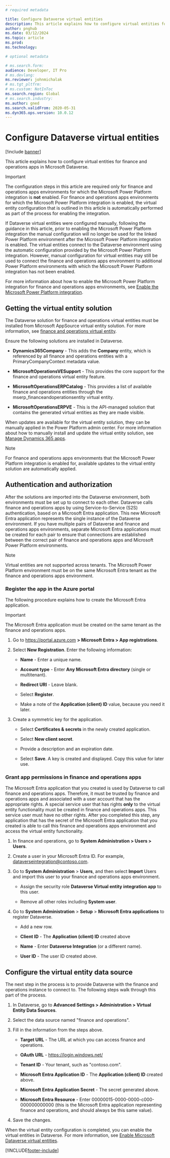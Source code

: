 ```yaml
---
# required metadata

title: Configure Dataverse virtual entities
description: This article explains how to configure virtual entities for finance and operations apps in Microsoft Dataverse.
author: pnghub
ms.date: 03/12/2024
ms.topic: article
ms.prod:
ms.technology: 

# optional metadata

# ms.search.form:
audience: Developer, IT Pro
# ms.devlang: 
ms.reviewer: johnmichalak
# ms.tgt_pltfrm: 
# ms.custom: NotInToc
ms.search.region: Global
# ms.search.industry:
ms.author: gned
ms.search.validFrom: 2020-05-31
ms.dyn365.ops.version: 10.0.12
---
```


# Configure Dataverse virtual entities

[!include [banner](../includes/banner.md)]



This article explains how to configure virtual entities for finance and operations apps in Microsoft Dataverse.

> [!IMPORTANT]
> The configuration steps in this article are required only for finance and operations apps environments for which the Microsoft Power Platform integration is **not** enabled. For finance and operations apps environments for which the Microsoft Power Platform integration is enabled, the virtual entity configuration that is outlined in this article is automatically performed as part of the process for enabling the integration. 
> 
> If Dataverse virtual entities were configured manually, following the guidance in this article, prior to enabling the Microsoft Power Platform integration the manual configuration will no longer be used for the linked Power Platform environment after the Microsoft Power Platform integration is enabled. The virtual entities connect to the Dataverse environment using the automatic configuration provided by the Microsoft Power Platform integration. However, manual configuration for virtual entities may still be used to connect the finance and operations apps environment to additional Power Platform environments with which the Microsoft Power Platform integration has not been enabled.
> 
> For more information about how to enable the Microsoft Power Platform integration for finance and operations apps environments, see [Enable the Microsoft Power Platform integration](enable-power-platform-integration.md).

## <a name="get-virtual-entity-solution"></a>Getting the virtual entity solution

The Dataverse solution for finance and operations virtual entities must be installed from Microsoft AppSource virtual entity solution. For more information, see [finance and operations virtual entity](https://appsource.microsoft.com/product/dynamics-crm/mscrm.finance_and_operations_virtual_entity).

Ensure the following solutions are installed in Dataverse.

- **Dynamics365Company** - This adds the **Company** entity, which is referenced by all finance and operations entities with a PrimaryCompanyContext metadata value.

- **MicrosoftOperationsVESupport** - This provides the core support for the finance and operations virtual entity feature.

- **MicrosoftOperationsERPCatalog** - This provides a list of available finance and operations entities through the mserp_financeandoperationsentity virtual entity.

- **MicrosoftOperationsERPVE** - This is the API-managed solution that contains the generated virtual entities as they are made visible.

When updates are available for the virtual entity solution, they can be manually applied in the Power Platform admin center. For more information about how to manually install and update the virtual entity solution, see [Manage Dynamics 365 apps](/power-platform/admin/manage-apps). 

> [!NOTE]
> For finance and operations apps environments that the Microsoft Power Platform integration is enabled for, available updates to the virtual entity solution are automatically applied.

## Authentication and authorization

After the solutions are imported into the Dataverse environment, both environments must be set up to connect to each other. Dataverse calls finance and operations apps by using Service-to-Service (S2S) authentication, based on a Microsoft Entra application. This new Microsoft Entra application represents the single instance of the Dataverse environment. If you have multiple pairs of Dataverse and finance and operations apps environments, separate Microsoft Entra applications must be created for each pair to ensure that connections are established between the correct pair of finance and operations apps and Microsoft Power Platform environments. 

> [!NOTE]
> Virtual entities are not supported across tenants. The Microsoft Power Platform environment must be on the same Microsoft Entra tenant as the finance and operations apps environment.

### Register the app in the Azure portal

The following procedure explains how to create the Microsoft Entra application.

> [!IMPORTANT]
> The Microsoft Entra application must be created on the same tenant as the finance and operations apps.

1.  Go to <https://portal.azure.com> **\> Microsoft Entra \> App registrations**.

2.  Select **New Registration**. Enter the following information:

    - **Name** - Enter a unique name.

    - **Account type** - Enter **Any Microsoft Entra directory** (single or multitenant).

    - **Redirect URI** - Leave blank.

    - Select **Register**.

    - Make a note of the **Application (client) ID** value, because you need it later.

3.  Create a symmetric key for the application.

    - Select **Certificates & secrets** in the newly created application.

    - Select **New client secret**.

    - Provide a description and an expiration date.

    - Select **Save**. A key is created and displayed. Copy this value for later use.

### Grant app permissions in finance and operations apps

The Microsoft Entra application that you created is used by Dataverse to call finance and operations apps. Therefore, it must be trusted by finance and operations apps and associated with a user account that has the appropriate rights. A special service user that has rights **only** to the virtual entity functionality must be created in finance and operations apps. This service user must have no other rights. After you completed this step, any application that has the secret of the Microsoft Entra application that you created is able to call this finance and operations apps environment and access the virtual entity functionality.

1.  In finance and operations, go to **System Administration \> Users \> Users**.
2.  Create a user in your Microsoft Entra ID. For example, dataverseintegration@contoso.com.
3.  Go to **System Administration** \> **Users**, and then select **Import** Users and import this user to your finance and operations apps environment.
    
    - Assign the security role **Dataverse Virtual entity integration app** to this user.

    - Remove all other roles including **System user**.

4.  Go to **System Administration** \> **Setup** \> **Microsoft Entra applications** to register Dataverse. 

    - Add a new row.

    - **Client ID** - The **Application (client) ID** created above

    - **Name** - Enter **Dataverse Integration** (or a different name).

    - **User ID** - The user ID created above.

## Configure the virtual entity data source

The next step in the process is to provide Dataverse with the finance and operations instance to connect to. The following steps walk through this part of the process.

1.  In Dataverse, go to **Advanced Settings \> Administration \> Virtual Entity Data Sources**.

2.  Select the data source named "finance and operations".

3.  Fill in the information from the steps above.

    - **Target URL** - The URL at which you can access finance and operations.

    - **OAuth URL** - https://login.windows.net/

    - **Tenant ID** - Your tenant, such as "contoso.com".

    - **Microsoft Entra Application ID** - The **Application (client) ID** created above.

    - **Microsoft Entra Application Secret** - The secret generated above.

    - **Microsoft Entra Resource** - Enter 00000015-0000-0000-c000-000000000000 (this is the Microsoft Entra application representing finance and operations, and should always be this same value).

4.  Save the changes.

When the virtual entity configuration is completed, you can enable the virtual entities in Dataverse. For more information, see [Enable Microsoft Dataverse virtual entities](enable-virtual-entities.md).


[!INCLUDE[footer-include](../../../includes/footer-banner.md)]

